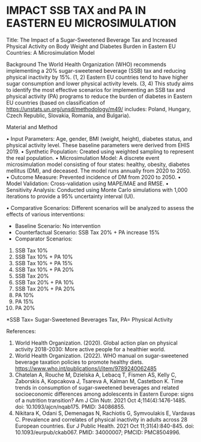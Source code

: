 # IMPACT SSB TAX and PA IN EASTERN EU MICROSIMULATION
Title: The Impact of a Sugar-Sweetened Beverage Tax and Increased Physical Activity on Body Weight and Diabetes Burden in Eastern EU Countries: A Microsimulation Model


Background
The World Health Organization (WHO) recommends implementing a 20% sugar-sweetened beverage (SSB) tax and reducing physical inactivity by 15%. (1, 2) Eastern EU countries tend to have higher sugar consumption and lower physical activity levels. (3, 4) This study aims to identify the most effective scenarios for implementing an SSB tax and physical activity (PA) programs to reduce the burden of diabetes in Eastern EU countries (based on classification of https://unstats.un.org/unsd/methodology/m49/ includes: Poland, Hungary, Czech Republic, Slovakia, Romania, and Bulgaria).


Material and Method

•	Input Parameters: Age, gender, BMI (weight, height), diabetes status, and physical activity level. These baseline parameters were derived from EHIS 2019. 
•	Synthetic Population: Created using weighted sampling to represent the real population. 
•	Microsimulation Model: A discrete event microsimulation model consisting of four states: healthy, obesity, diabetes mellitus (DM), and deceased. The model runs annually from 2020 to 2050. 
•	Outcome Measure: Prevented incidence of DM from 2020 to 2050. 
•	Model Validation: Cross-validation using MAPE/MAE and RMSE. 
•	Sensitivity Analysis: Conducted using Monte Carlo simulations with 1,000 iterations to provide a 95% uncertainty interval (UI). 

•	Comparative Scenarios: Different scenarios will be analyzed to assess the effects of various interventions:
-	Baseline Scenario: No intervention 
-	Counterfactual Scenario: SSB Tax 20% + PA increase 15% 
-	Comparator Scenarios: 
1)	SSB Tax 10% 
2)	SSB Tax 10% + PA 10% 
3)	SSB Tax 10% + PA 15% 
4)	SSB Tax 10% + PA 20% 
5)	SSB Tax 20% 
6)	SSB Tax 20% + PA 10% 
7)	SSB Tax 20% + PA 20% 
8)	PA 10% 
9)	PA 15% 
10)	PA 20% 

*SSB Tax= Sugar-Sweetened Beverages Tax, PA= Physical Activity

References: 
1.	World Health Organization. (2020). Global action plan on physical activity 2018-2030: More active people for a healthier world. 
2.	World Health Organization. (2022). WHO manual on sugar-sweetened beverage taxation policies to promote healthy diets. https://www.who.int/publications/i/item/9789240062485
3.	Chatelan A, Rouche M, Dzielska A, Lebacq T, Fismen AS, Kelly C, Zaborskis A, Kopcakova J, Tsareva A, Kalman M, Castetbon K. Time trends in consumption of sugar-sweetened beverages and related socioeconomic differences among adolescents in Eastern Europe: signs of a nutrition transition? Am J Clin Nutr. 2021 Oct 4;114(4):1476-1485. doi: 10.1093/ajcn/nqab175. PMID: 34086855.
4.	Nikitara K, Odani S, Demenagas N, Rachiotis G, Symvoulakis E, Vardavas C. Prevalence and correlates of physical inactivity in adults across 28 European countries. Eur J Public Health. 2021 Oct 11;31(4):840-845. doi: 10.1093/eurpub/ckab067. PMID: 34000007; PMCID: PMC8504996.

